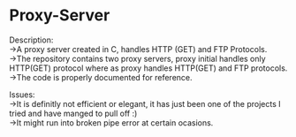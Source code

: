 # Proxy-Server

Description:<br/>
->A proxy server created in C, handles HTTP (GET) and FTP Protocols.<br/>
->The repository contains two proxy servers, proxy initial handles only HTTP(GET) protocol where as proxy handles HTTP(GET)
  and FTP protocols.
->The code is properly documented for reference.<br/>

Issues:<br/>
->It is definitly not efficient or elegant, it has just been one of the projects I tried and have manged to pull off :)<br/>
->It might run into broken pipe error at certain ocasions.<br/>
